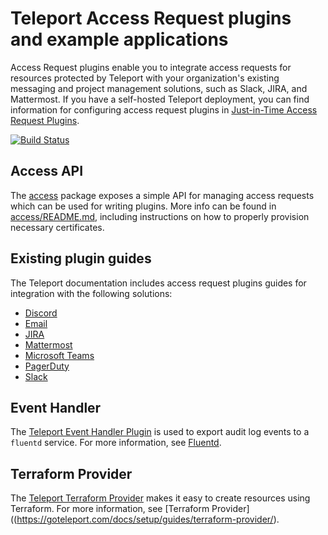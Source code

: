 # Teleport Access Request plugins and example applications

Access Request plugins enable you to integrate access requests for resources protected by
Teleport with your organization's existing messaging and project management solutions, such as Slack, JIRA, and Mattermost.
If you have a self-hosted Teleport deployment, you can find information for configuring access
request plugins in [Just-in-Time Access Request Plugins](https://goteleport.com/docs/access-controls/access-request-plugins/).

[![Build Status](https://drone.platform.teleport.sh/api/badges/gravitational/teleport-plugins/status.svg)](https://drone.platform.teleport.sh/gravitational/teleport-plugins/)

## Access API

The [access](./access) package exposes a simple API for managing access requests
which can be used for writing plugins. More info can be found in
[access/README.md](./access/README.md), including instructions on how to
properly provision necessary certificates.

## Existing plugin guides

The Teleport documentation includes access request plugins guides for integration
with the following solutions:

- [Discord](https://goteleport.com/docs/ver/15.x/access-controls/access-request-plugins/ssh-approval-discord/)
- [Email](https://goteleport.com/docs/ver/15.x/access-controls/access-request-plugins/ssh-approval-email/)
- [JIRA](https://goteleport.com/docs/access-controls/access-request-plugins/ssh-approval-jira/)
- [Mattermost](https://goteleport.com/docs/access-controls/access-request-plugins/ssh-approval-mattermost/)
- [Microsoft Teams](https://goteleport.com/docs/ver/15.x/access-controls/access-request-plugins/ssh-approval-msteams/)
- [PagerDuty](https://goteleport.com/docs/access-controls/access-request-plugins/ssh-approval-pagerduty/)
- [Slack](https://goteleport.com/docs/access-controls/access-request-plugins/ssh-approval-slack/)

## Event Handler

The [Teleport Event Handler Plugin](./event-handler) is used to export audit log events to a `fluentd` service. 
For more information, see [Fluentd](https://goteleport.com/docs/management/export-audit-events/fluentd/).

## Terraform Provider

The [Teleport Terraform Provider](./terraform) makes it easy to create resources using Terraform. 
For more information, see [Terraform Provider]((https://goteleport.com/docs/setup/guides/terraform-provider/).
